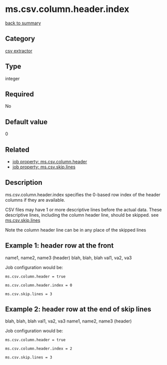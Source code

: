 # ms.csv.column.header.index

[back to summary](https://github.com/linkedin/data-integration-library/blob/master/docs/parameters/summary.md)

## Category

[csv extractor](https://github.com/linkedin/data-integration-library/blob/master/docs/parameters/csv-extractor-parameters.md)

## Type

integer

## Required

No

## Default value

0

## Related 
- [job property: ms.csv.column.header](https://github.com/linkedin/data-integration-library/blob/master/docs/parameters/ms.csv.column.header.md)
- [job property: ms.csv.skip.lines](https://github.com/linkedin/data-integration-library/blob/master/docs/parameters/ms.csv.skip.lines.md)

## Description

ms.csv.column.header.index specifies the 0-based row index of the header columns if they are available.

CSV files may have 1 or more descriptive lines before the actual data. These descriptive lines, 
including the column header line, should be skipped. see [ms.csv.skip.lines](https://github.com/linkedin/data-integration-library/blob/master/docs/parameters/ms.csv.skip.lines.md)

Note the column header line can be in any place of the skipped lines 

## Example 1: header row at the front

name1, name2, name3 (header)
blah, blah, blah
val1, va2, va3

Job configuration would be:

`ms.csv.column.header = true`

`ms.csv.column.header.index = 0` 

`ms.csv.skip.lines = 3`

## Example 2: header row at the end of skip lines

blah, blah, blah
val1, va2, va3
name1, name2, name3 (header)

Job configuration would be:

`ms.csv.column.header = true`

`ms.csv.column.header.index = 2`

`ms.csv.skip.lines = 3`